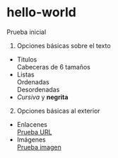 # hello-world
Prueba inicial
1. Opciones básicas sobre el texto
 * Titulos  
 Cabeceras de 6 tamaños
 * Listas  
 Ordenadas  
 Desordenadas
 * _Cursiva_ y **negrita**
 
2. Opciones básicas al exterior  
 * Enlacenes  
  [Prueba URL](https://rawgit.com/Rocachondo/hello-world/master/Prueba.html)
 * Imágenes  
  [Prueba imagen][imagen1]
  
  [imagen1]: https://github.com/Rocachondo/hello-world/blob/master/hqdefault.jpg


